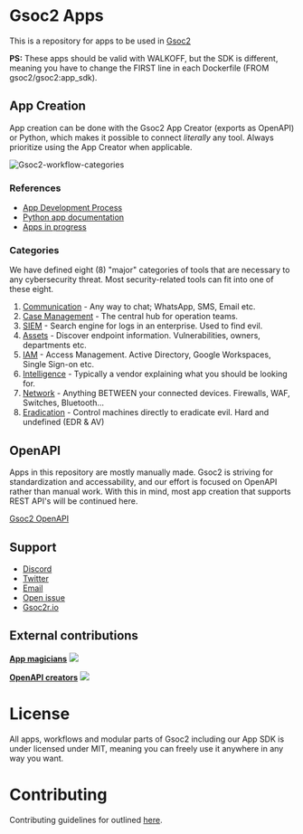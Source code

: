 # Gsoc2 Apps
This is a repository for apps to be used in [Gsoc2](https://github.com/gsoc2/gsoc2)

**PS:** These apps should be valid with WALKOFF, but the SDK is different, meaning you have to change the FIRST line in each Dockerfile (FROM gsoc2/gsoc2:app_sdk).

## App Creation 
App creation can be done with the Gsoc2 App Creator (exports as OpenAPI) or Python, which makes it possible to connect _literally_ any tool. Always prioritize using the App Creator when applicable. 

![Gsoc2-workflow-categories](https://github.com/gsoc2/gsoc2-workflows/blob/master/images/categories_circle_dark.png)

### References 
* [App Development Process](https://github.com/gsoc2/gsoc2-docs/blob/master/handbook/engineering/app_development.md)
* [Python app documentation](https://gsoc2r.io/docs/app_creation)
* [Apps in progress](https://github.com/gsoc2/Gsoc2-apps/projects/1)

### Categories 
We have defined eight (8) "major" categories of tools that are necessary to any cybersecurity threat. Most security-related tools can fit into one of these eight.
1. [Communication](https://github.com/gsoc2/Gsoc2-apps/issues/26) 		- Any way to chat; WhatsApp, SMS, Email etc. 
2. [Case Management](https://github.com/gsoc2/Gsoc2-apps/issues/22)	- The central hub for operation teams.
3. [SIEM](https://github.com/gsoc2/Gsoc2-apps/issues/21)							- Search engine for logs in an enterprise. Used to find evil.
4. [Assets](https://github.com/gsoc2/Gsoc2-apps/issues/25) 					- Discover endpoint information. Vulnerabilities, owners, departments etc.
5. [IAM](https://github.com/gsoc2/Gsoc2-apps/issues/86)  						- Access Management. Active Directory, Google Workspaces, Single Sign-on etc.
6. [Intelligence](https://github.com/gsoc2/Gsoc2-apps/issues/24) 		- Typically a vendor explaining what you should be looking for.
7. [Network](https://github.com/gsoc2/Gsoc2-apps/issues/27)					- Anything BETWEEN your connected devices. Firewalls, WAF, Switches, Bluetooth...
8. [Eradication](https://github.com/gsoc2/Gsoc2-apps/issues/23) 			- Control machines directly to eradicate evil. Hard and undefined (EDR & AV)

## OpenAPI
Apps in this repository are mostly manually made. Gsoc2 is striving for standardization and accessability, and our effort is focused on OpenAPI rather than manual work. With this in mind, most app creation that supports REST API's will be continued here.

[Gsoc2 OpenAPI](https://github.com/gsoc2/security-openapis)

## Support
* [Discord](https://discord.gg/B2CBzUm)
* [Twitter](https://twitter.com/gsoc2io)
* [Email](mailto:gsoc2@gsoc2r.io)
* [Open issue](https://github.com/gsoc2/Gsoc2/issues/new)
* [Gsoc2r.io](https://gsoc2r.io/contact)

## External contributions
[**App magicians**](https://github.com/gsoc2/gsoc2-apps)
<a href="https://github.com/gsoc2/gsoc2-apps/graphs/contributors">
  <img src="https://contrib.rocks/image?repo=gsoc2/gsoc2-apps" />
</a>

[**OpenAPI creators**](https://github.com/gsoc2/security-openapis)
<a href="https://github.com/gsoc2/gsoc2-apps/graphs/contributors">
  <img src="https://contrib.rocks/image?repo=gsoc2/security-openapis" />
</a>

# License
All apps, workflows and modular parts of Gsoc2 including our App SDK is under licensed under MIT, meaning you can freely use it anywhere in any way you want.

# Contributing
Contributing guidelines for outlined [here](https://github.com/gsoc2/Gsoc2/blob/master/.github/CONTRIBUTING.md).
